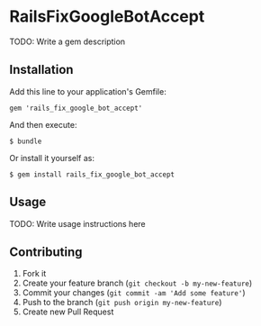 # RailsFixGoogleBotAccept

TODO: Write a gem description

## Installation

Add this line to your application's Gemfile:

    gem 'rails_fix_google_bot_accept'

And then execute:

    $ bundle

Or install it yourself as:

    $ gem install rails_fix_google_bot_accept

## Usage

TODO: Write usage instructions here

## Contributing

1. Fork it
2. Create your feature branch (`git checkout -b my-new-feature`)
3. Commit your changes (`git commit -am 'Add some feature'`)
4. Push to the branch (`git push origin my-new-feature`)
5. Create new Pull Request
